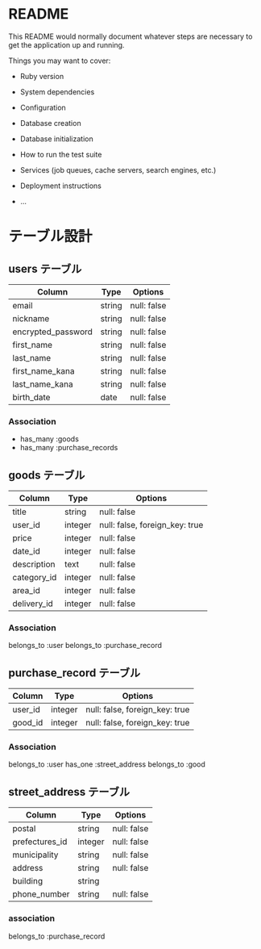 # README

This README would normally document whatever steps are necessary to get the
application up and running.

Things you may want to cover:

* Ruby version

* System dependencies

* Configuration

* Database creation

* Database initialization

* How to run the test suite

* Services (job queues, cache servers, search engines, etc.)

* Deployment instructions

* ...


# テーブル設計

## users テーブル

| Column                | Type   | Options        |
| --------              | ------ | -----------    |
| email                 | string | null: false    |
| nickname              | string | null: false    |
| encrypted_password    | string | null: false    |
| first_name            | string | null: false    |
| last_name             | string | null: false    |
| first_name_kana       | string | null: false    |
| last_name_kana        | string | null: false    |
| birth_date            | date   | null: false    |

### Association

- has_many :goods
- has_many :purchase_records

## goods テーブル
| Column         | Type    | Options                        |
| ------         | ------  | -----------                    |
| title          | string  | null: false                    |
| user_id        | integer | null: false, foreign_key: true |
| price          | integer | null: false                    |
| date_id        | integer | null: false                    |
| description    | text    | null: false                    |
| category_id    | integer | null: false                    |
| area_id        | integer | null: false                    |
| delivery_id    | integer | null: false                    |

### Association

  belongs_to :user
  belongs_to :purchase_record
##  purchase_record テーブル

| Column        | Type    | Options                         |
| ------        | ------  | -----------                     |
| user_id       | integer | null: false, foreign_key: true  |
| good_id      | integer | null: false, foreign_key: true  |
### Association

  belongs_to :user
  has_one :street_address
  belongs_to :good

##  street_address テーブル

| Column          | Type    | Options     |
| ------          | ------  | ----------- |
| postal          | string  | null: false |
| prefectures_id  | integer | null: false |
| municipality    | string  | null: false |
| address         | string  | null: false |
| building        | string  |             |
| phone_number    | string  | null: false |

### association
belongs_to :purchase_record